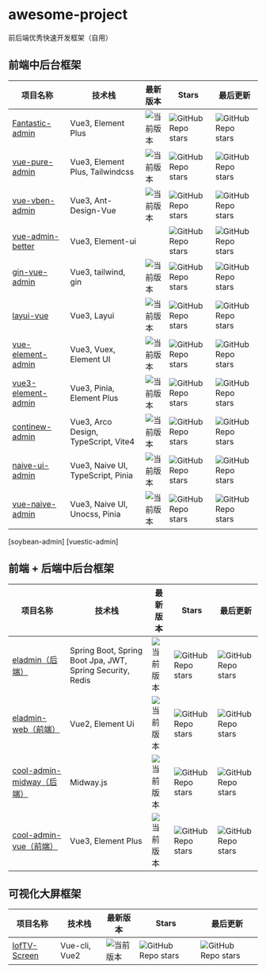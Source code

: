 # awesome-project
前后端优秀快速开发框架（自用）

## 前端中后台框架

项目名称  |   技术栈  |   最新版本   |   Stars   |   最后更新   
----  |   ----  |   ----   |   ----   |   ----   
[Fantastic-admin](https://github.com/fantastic-admin/basic#fantastic-admin)  |   Vue3, Element Plus  |  ![当前版本](https://img.shields.io/github/v/release/fantastic-admin/basic?label=%E5%BD%93%E5%89%8D%E7%89%88%E6%9C%AC&style=flat-square) |   ![GitHub Repo stars](https://img.shields.io/github/stars/fantastic-admin/basic?style=flat-square)   |   ![GitHub Repo stars](https://img.shields.io/github/last-commit/fantastic-admin/basic?style=flat-square)   
[vue-pure-admin](https://github.com/pure-admin/vue-pure-admin)  |   Vue3, Element Plus, Tailwindcss  |  ![当前版本](https://img.shields.io/github/v/release/pure-admin/vue-pure-admin?label=%E5%BD%93%E5%89%8D%E7%89%88%E6%9C%AC&style=flat-square)|   ![GitHub Repo stars](https://img.shields.io/github/stars/pure-admin/vue-pure-admin?style=flat-square)   |   ![GitHub Repo stars](https://img.shields.io/github/last-commit/pure-admin/vue-pure-admin?style=flat-square)   
[vue-vben-admin](https://github.com/vbenjs/vue-vben-admin)  |   Vue3, Ant-Design-Vue   |  ![当前版本](https://img.shields.io/github/v/release/vbenjs/vue-vben-admin?label=%E5%BD%93%E5%89%8D%E7%89%88%E6%9C%AC&style=flat-square)|   ![GitHub Repo stars](https://img.shields.io/github/stars/vbenjs/vue-vben-admin?style=flat-square)   |   ![GitHub Repo stars](https://img.shields.io/github/last-commit/vbenjs/vue-vben-admin?style=flat-square)   
[vue-admin-better](https://github.com/chuzhixin/vue-admin-better)  |   Vue3, Element-ui   |  |   ![GitHub Repo stars](https://img.shields.io/github/stars/chuzhixin/vue-admin-better?style=flat-square)   |   ![GitHub Repo stars](https://img.shields.io/github/last-commit/chuzhixin/vue-admin-better?style=flat-square)   
[gin-vue-admin](https://github.com/flipped-aurora/gin-vue-admin)  |   Vue3, tailwind, gin   |  ![当前版本](https://img.shields.io/github/v/release/flipped-aurora/gin-vue-admin?label=%E5%BD%93%E5%89%8D%E7%89%88%E6%9C%AC&style=flat-square)  |   ![GitHub Repo stars](https://img.shields.io/github/stars/flipped-aurora/gin-vue-admin?style=flat-square)   |   ![GitHub Repo stars](https://img.shields.io/github/last-commit/flipped-aurora/gin-vue-admin?style=flat-square)   
[layui-vue](https://github.com/layui/layui-vue)  |   Vue3, Layui   |  ![当前版本](https://img.shields.io/github/v/release/layui/layui-vue?label=%E5%BD%93%E5%89%8D%E7%89%88%E6%9C%AC&style=flat-square)  |   ![GitHub Repo stars](https://img.shields.io/github/stars/layui/layui-vue?style=flat-square)   |   ![GitHub Repo stars](https://img.shields.io/github/last-commit/layui/layui-vue?style=flat-square)   
[vue-element-admin](https://github.com/PanJiaChen/vue-element-admin)  |   Vue3, Vuex, Element UI  |  ![当前版本](https://img.shields.io/github/v/release/PanJiaChen/vue-element-admin?label=%E5%BD%93%E5%89%8D%E7%89%88%E6%9C%AC&style=flat-square)  |   ![GitHub Repo stars](https://img.shields.io/github/stars/PanJiaChen/vue-element-admin?style=flat-square)   |   ![GitHub Repo stars](https://img.shields.io/github/last-commit/PanJiaChen/vue-element-admin?style=flat-square)   
[vue3-element-admin](https://github.com/youlaitech/vue3-element-admin)  |   Vue3, Pinia, Element Plus  |  ![当前版本](https://img.shields.io/github/v/release/youlaitech/vue3-element-admin?label=%E5%BD%93%E5%89%8D%E7%89%88%E6%9C%AC&style=flat-square)  |   ![GitHub Repo stars](https://img.shields.io/github/stars/youlaitech/vue3-element-admin?style=flat-square)   |   ![GitHub Repo stars](https://img.shields.io/github/last-commit/youlaitech/vue3-element-admin?style=flat-square)   
[continew-admin](https://github.com/youlaitech/vue3-element-admin)  |   Vue3, Arco Design, TypeScript, Vite4  |  ![当前版本](https://img.shields.io/github/v/release/Charles7c/continew-admin?label=%E5%BD%93%E5%89%8D%E7%89%88%E6%9C%AC&style=flat-square)  |   ![GitHub Repo stars](https://img.shields.io/github/stars/Charles7c/continew-admin?style=flat-square)   |   ![GitHub Repo stars](https://img.shields.io/github/last-commit/Charles7c/continew-admin?style=flat-square)   
[naive-ui-admin](https://github.com/jekip/naive-ui-admin)  |   Vue3, Naive UI, TypeScript, Pinia  |  ![当前版本](https://img.shields.io/github/v/release/jekip/naive-ui-admin?label=%E5%BD%93%E5%89%8D%E7%89%88%E6%9C%AC&style=flat-square)  |   ![GitHub Repo stars](https://img.shields.io/github/stars/jekip/naive-ui-admin?style=flat-square)   |   ![GitHub Repo stars](https://img.shields.io/github/last-commit/jekip/naive-ui-admin?style=flat-square)   
[vue-naive-admin](https://github.com/zclzone/vue-naive-admin)  |   Vue3, Naive UI, Unocss, Pinia  |  ![当前版本](https://img.shields.io/github/v/release/zclzone/vue-naive-admin?label=%E5%BD%93%E5%89%8D%E7%89%88%E6%9C%AC&style=flat-square)  |   ![GitHub Repo stars](https://img.shields.io/github/stars/zclzone/vue-naive-admin?style=flat-square)   |   ![GitHub Repo stars](https://img.shields.io/github/last-commit/zclzone/vue-naive-admin?style=flat-square)   
[soybean-admin]
[vuestic-admin]

## 前端 + 后端中后台框架

项目名称  |   技术栈  |   最新版本   |   Stars   |   最后更新   
----  |   ----  |   ----   |   ----   |   ----   
[eladmin（后端）](https://github.com/elunez/eladmin)  |   Spring Boot, Spring Boot Jpa, JWT, Spring Security, Redis  |  ![当前版本](https://img.shields.io/github/v/release/elunez/eladmin?label=%E5%BD%93%E5%89%8D%E7%89%88%E6%9C%AC&style=flat-square) |   ![GitHub Repo stars](https://img.shields.io/github/stars/elunez/eladmin?style=flat-square)   |   ![GitHub Repo stars](https://img.shields.io/github/last-commit/elunez/eladmin?style=flat-square)   
[eladmin-web（前端）](https://github.com/elunez/eladmin-web)  |   Vue2, Element Ui  |  ![当前版本](https://img.shields.io/github/v/release/elunez/eladmin-web?label=%E5%BD%93%E5%89%8D%E7%89%88%E6%9C%AC&style=flat-square) |   ![GitHub Repo stars](https://img.shields.io/github/stars/elunez/eladmin-web?style=flat-square)   |   ![GitHub Repo stars](https://img.shields.io/github/last-commit/elunez/eladmin-web?style=flat-square)   
[cool-admin-midway（后端）](https://github.com/cool-team-official/cool-admin-midway)  |   Midway.js  |  ![当前版本](https://img.shields.io/github/v/release/cool-team-official/cool-admin-midway?label=%E5%BD%93%E5%89%8D%E7%89%88%E6%9C%AC&style=flat-square)|   ![GitHub Repo stars](https://img.shields.io/github/stars/cool-team-official/cool-admin-midway?style=flat-square)   |   ![GitHub Repo stars](https://img.shields.io/github/last-commit/cool-team-official/cool-admin-midway?style=flat-square)   
[cool-admin-vue（前端）](https://github.com/cool-team-official/cool-admin-vue)  |   Vue3, Element Plus  |  ![当前版本](https://img.shields.io/github/v/release/cool-team-official/cool-admin-vue?label=%E5%BD%93%E5%89%8D%E7%89%88%E6%9C%AC&style=flat-square)|   ![GitHub Repo stars](https://img.shields.io/github/stars/cool-team-official/cool-admin-vue?style=flat-square)   |   ![GitHub Repo stars](https://img.shields.io/github/last-commit/cool-team-official/cool-admin-vue?style=flat-square)   

## 可视化大屏框架

项目名称  |   技术栈  |   最新版本   |   Stars   |   最后更新   
----  |   ----  |   ----   |   ----   |   ----   
[IofTV-Screen](https://github.com/daidaibg/IofTV-Screen)  |   Vue-cli, Vue2  |  ![当前版本](https://img.shields.io/github/v/release/daidaibg/IofTV-Screen?label=%E5%BD%93%E5%89%8D%E7%89%88%E6%9C%AC&style=flat-square) |   ![GitHub Repo stars](https://img.shields.io/github/stars/daidaibg/IofTV-Screen?style=flat-square)   |   ![GitHub Repo stars](https://img.shields.io/github/last-commit/daidaibg/IofTV-Screen?style=flat-square)   

